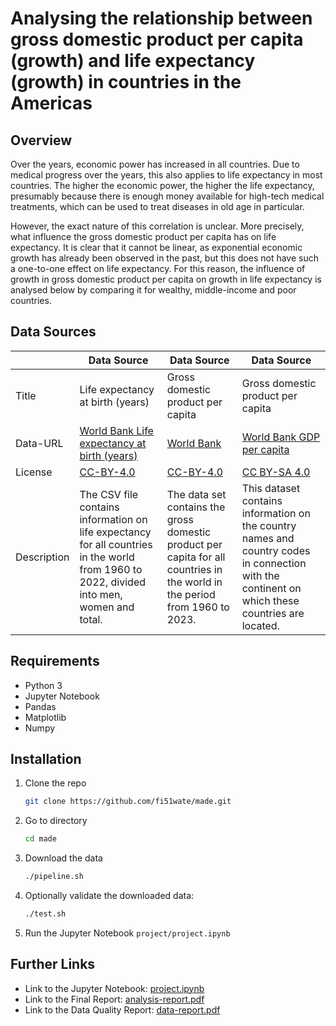 # Analysing the relationship between gross domestic product per capita (growth) and life expectancy (growth) in countries in the Americas

## Overview
Over the years, economic power has increased in all countries. Due to medical progress over the years, this also applies to life expectancy in most countries. The higher the economic power, the higher the life expectancy, presumably because there is enough money available for high-tech medical treatments, which can be used to treat diseases in old age in particular.

However, the exact nature of this correlation is unclear. More precisely, what influence the gross domestic product per capita has on life expectancy. It is clear that it cannot be linear, as exponential economic growth has already been observed in the past, but this does not have such a one-to-one effect on life expectancy. For this reason, the influence of growth in gross domestic product per capita on growth in life expectancy is analysed below by comparing it for wealthy, middle-income and poor countries.

## Data Sources
|             | Data Source                                                                                                                               | Data Source                                                                                                                 | Data Source                                                                                                                                      |
|-------------|-------------------------------------------------------------------------------------------------------------------------------------------|-----------------------------------------------------------------------------------------------------------------------------|--------------------------------------------------------------------------------------------------------------------------------------------------|
| Title       | Life expectancy at birth (years)                                                                                                          | Gross domestic product per capita                                                                                           | Gross domestic product per capita                                                                                                                |
| Data-URL    | [World Bank Life expectancy at birth (years)](https://genderdata.worldbank.org/en/indicator/sp-dyn-le00-in?gender=total)                  | [World Bank](https://data.worldbank.org/)                                                                                   | [World Bank GDP per capita](https://data.worldbank.org/indicator/NY.GDP.PCAP.CD)                                                                 |
| License     | [CC-BY-4.0](https://datacatalog.worldbank.org/public-licenses#cc-by)                                                                      | [CC-BY-4.0](https://datacatalog.worldbank.org/public-licenses#cc-by)                                                        | [CC BY-SA 4.0](https://creativecommons.org/licenses/by-sa/4.0/)                                                                                  |
| Description | The CSV file contains information on life expectancy for all countries in the world from 1960 to 2022, divided into men, women and total. | The data set contains the gross domestic product per capita for all countries in the world in the period from 1960 to 2023. | This dataset contains information on the country names and country codes in connection with the continent on which these countries are located.  |

## Requirements

- Python 3
- Jupyter Notebook
- Pandas
- Matplotlib
- Numpy

## Installation

1. Clone the repo
   ```sh
   git clone https://github.com/fi51wate/made.git
   ```
2. Go to directory
   ```sh
   cd made
   ```
3. Download the data
   ```sh
   ./pipeline.sh
   ```
4. Optionally validate the downloaded data:
   ```sh
   ./test.sh
   ```
5. Run the Jupyter Notebook `project/project.ipynb`

## Further Links

- Link to the Jupyter Notebook: [project.ipynb](https://github.com/fi51wate/made/blob/main/project/project.ipynb)
- Link to the Final Report: [analysis-report.pdf](https://github.com/fi51wate/made/blob/main/project/analysis-report.pdf)
- Link to the Data Quality Report: [data-report.pdf](https://github.com/fi51wate/made/blob/main/project/data-report.pdf)
